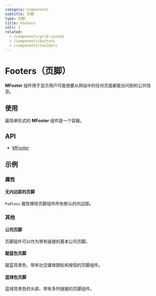 ```yaml
---
category: Components
subtitle: 页脚
type: 页脚
title: Footers
cols: 1
related:
  - /components/grid-system
  - /components/buttons
  - /components/toolbars
---
```


# Footers（页脚）

**MFooter** 组件用于显示用户可能想要从网站中的任何页面都能访问到的公共信息。

## 使用

最简单形式的 **MFooter** 组件是一个容器。

<footers-usage></footers-usage>

## API

- [MFooter](/api/MFooter)

## 示例

### 属性

#### 无内边距的页脚

`Padless` 属性移除页脚组件所有默认的内边距。

<example file="" />

### 其他

#### 公司页脚

页脚组件可以作为带有链接的基本公司页脚。

<example file="" />

#### 靛蓝色页脚

靛蓝背景色、带有社交媒体图标和按钮的页脚组件。

<example file="" />

#### 蓝绿色页脚

蓝绿背景色的头部、带有多列链接的页脚组件。

<example file="" />